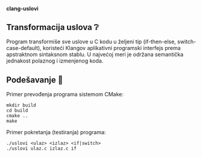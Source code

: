 #### clang-uslovi

## Transformacija uslova :grey_question:
Program transformiše sve uslove u C kodu u željeni tip (if-then-else, switch-case-default), koristeći Кlangov aplikativni programski interfejs prema apstraktnom sintaksnom stablu. U najvećoj meri je održana semantička jednakost polaznog i izmenjenog koda.

## Podešavanje :memo:
Primer prevođenja programa sistemom CMake:
```
mkdir build
cd build
cmake ..
make
```

Primer pokretanja (testiranja) programa:
```
./uslovi <ulaz> <izlaz> <if|switch>
./uslovi ulaz.c izlaz.c if
```

